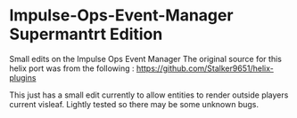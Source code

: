 # Impulse-Ops-Event-Manager Supermantrt Edition

Small edits on the Impulse Ops Event Manager
The original source for this helix port was from the following : https://github.com/Stalker9651/helix-plugins

This just has a small edit currently to allow entities to render outside players current visleaf. Lightly tested so there may be some unknown bugs.
